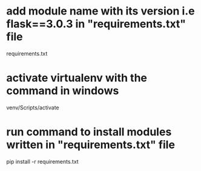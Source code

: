# add module name with its version i.e flask==3.0.3 in "requirements.txt" file
requirements.txt
# activate virtualenv with the command in windows
venv/Scripts/activate
# run command to install modules written in "requirements.txt" file
pip install -r requirements.txt
